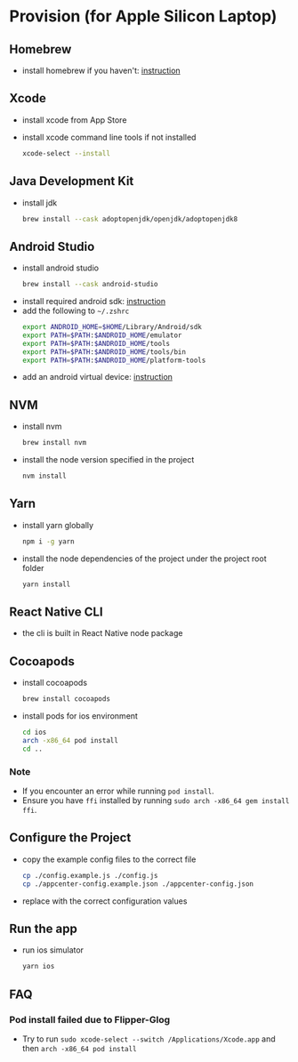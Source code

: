 # Provision (for Apple Silicon Laptop)

## Homebrew
- install homebrew if you haven't: [instruction](https://brew.sh/)

## Xcode
- install xcode from App Store

- install xcode command line tools if not installed
  ```sh
  xcode-select --install
  ```

## Java Development Kit
- install jdk
  ```sh
  brew install --cask adoptopenjdk/openjdk/adoptopenjdk8
  ```

## Android Studio
- install android studio
  ```sh
  brew install --cask android-studio
  ```
- install required android sdk: [instruction](https://reactnative.dev/docs/environment-setup#:~:text=2.-,Install%20the%20Android%20SDK,-Android%20Studio%20installs)
- add the following to `~/.zshrc`
  ```sh
  export ANDROID_HOME=$HOME/Library/Android/sdk
  export PATH=$PATH:$ANDROID_HOME/emulator
  export PATH=$PATH:$ANDROID_HOME/tools
  export PATH=$PATH:$ANDROID_HOME/tools/bin
  export PATH=$PATH:$ANDROID_HOME/platform-tools
  ```
- add an android virtual device: [instruction](https://reactnative.dev/docs/environment-setup#:~:text=Using%20a%20virtual%20device)

## NVM
- install nvm
  ```sh
  brew install nvm
  ```
- install the node version specified in the project
  ```sh
  nvm install
  ```

## Yarn
- install yarn globally
  ```sh
  npm i -g yarn
  ```
- install the node dependencies of the project under the project root folder
  ```sh
  yarn install
  ```

## React Native CLI
- the cli is built in React Native node package
  
## Cocoapods
- install cocoapods
  ```sh
  brew install cocoapods
  ```
- install pods for ios environment
  ```sh
  cd ios
  arch -x86_64 pod install
  cd ..
  ```

### Note
- If you encounter an error while running `pod install`.
- Ensure you have `ffi` installed by running `sudo arch -x86_64 gem install ffi`.

## Configure the Project
- copy the example config files to the correct file
  ```sh
  cp ./config.example.js ./config.js
  cp ./appcenter-config.example.json ./appcenter-config.json 
  ```
- replace with the correct configuration values

## Run the app
- run ios simulator
  ```sh
  yarn ios
  ```

## FAQ
### Pod install failed due to Flipper-Glog
- Try to run `sudo xcode-select --switch /Applications/Xcode.app` and then `arch -x86_64 pod install`
